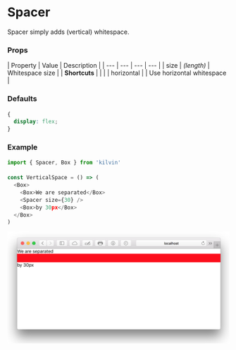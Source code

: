 # Spacer
Spacer simply adds (vertical) whitespace.

### Props
| Property  | Value | Description |
| --- | --- | --- | --- |
| size | *(length)* | Whitespace size |
| **Shortcuts** | | |
| horizontal |  | Use horizontal whitespace  |

### Defaults
```CSS
{
  display: flex;
}
```

### Example
```javascript
import { Spacer, Box } from 'kilvin'

const VerticalSpace = () => (
  <Box>
    <Box>We are separated</Box>
    <Spacer size={30} />
    <Box>by 30px</Box>
  </Box>
)
```
<img src="../res/Spacer.png">
